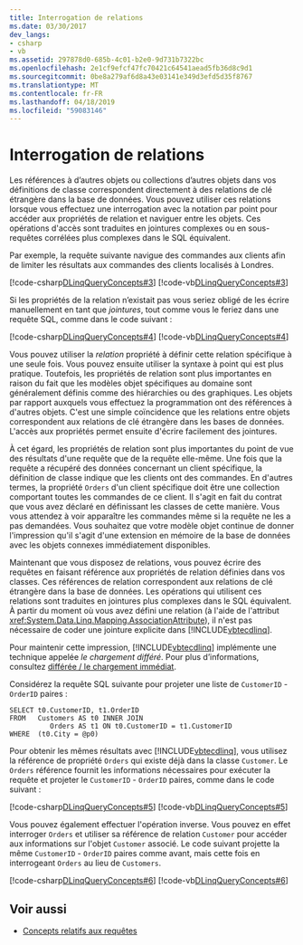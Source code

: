 ```yaml
---
title: Interrogation de relations
ms.date: 03/30/2017
dev_langs:
- csharp
- vb
ms.assetid: 297878d0-685b-4c01-b2e0-9d731b7322bc
ms.openlocfilehash: 2e1cf9efcf47fc70421c64541aead5fb36d8c9d1
ms.sourcegitcommit: 0be8a279af6d8a43e03141e349d3efd5d35f8767
ms.translationtype: MT
ms.contentlocale: fr-FR
ms.lasthandoff: 04/18/2019
ms.locfileid: "59083146"
---
```

# <a name="querying-across-relationships"></a>Interrogation de relations
Les références à d’autres objets ou collections d’autres objets dans vos définitions de classe correspondent directement à des relations de clé étrangère dans la base de données. Vous pouvez utiliser ces relations lorsque vous effectuez une interrogation avec la notation par point pour accéder aux propriétés de relation et naviguer entre les objets. Ces opérations d'accès sont traduites en jointures complexes ou en sous-requêtes corrélées plus complexes dans le SQL équivalent.  
  
 Par exemple, la requête suivante navigue des commandes aux clients afin de limiter les résultats aux commandes des clients localisés à Londres.  
  
 [!code-csharp[DLinqQueryConcepts#3](../../../../../../samples/snippets/csharp/VS_Snippets_Data/DLinqQueryConcepts/cs/Program.cs#3)]
 [!code-vb[DLinqQueryConcepts#3](../../../../../../samples/snippets/visualbasic/VS_Snippets_Data/DLinqQueryConcepts/vb/Module1.vb#3)]  
  
 Si les propriétés de la relation n’existait pas vous seriez obligé de les écrire manuellement en tant que *jointures*, tout comme vous le feriez dans une requête SQL, comme dans le code suivant :  
  
 [!code-csharp[DLinqQueryConcepts#4](../../../../../../samples/snippets/csharp/VS_Snippets_Data/DLinqQueryConcepts/cs/Program.cs#4)]
 [!code-vb[DLinqQueryConcepts#4](../../../../../../samples/snippets/visualbasic/VS_Snippets_Data/DLinqQueryConcepts/vb/Module1.vb#4)]  
  
 Vous pouvez utiliser la *relation* propriété à définir cette relation spécifique à une seule fois. Vous pouvez ensuite utiliser la syntaxe à point qui est plus pratique. Toutefois, les propriétés de relation sont plus importantes en raison du fait que les modèles objet spécifiques au domaine sont généralement définis comme des hiérarchies ou des graphiques. Les objets par rapport auxquels vous effectuez la programmation ont des références à d'autres objets. C'est une simple coïncidence que les relations entre objets correspondent aux relations de clé étrangère dans les bases de données. L'accès aux propriétés permet ensuite d'écrire facilement des jointures.  
  
 À cet égard, les propriétés de relation sont plus importantes du point de vue des résultats d'une requête que de la requête elle-même. Une fois que la requête a récupéré des données concernant un client spécifique, la définition de classe indique que les clients ont des commandes. En d'autres termes, la propriété `Orders` d'un client spécifique doit être une collection comportant toutes les commandes de ce client. Il s'agit en fait du contrat que vous avez déclaré en définissant les classes de cette manière. Vous vous attendez à voir apparaître les commandes même si la requête ne les a pas demandées. Vous souhaitez que votre modèle objet continue de donner l'impression qu'il s'agit d'une extension en mémoire de la base de données avec les objets connexes immédiatement disponibles.  
  
 Maintenant que vous disposez de relations, vous pouvez écrire des requêtes en faisant référence aux propriétés de relation définies dans vos classes. Ces références de relation correspondent aux relations de clé étrangère dans la base de données. Les opérations qui utilisent ces relations sont traduites en jointures plus complexes dans le SQL équivalent. À partir du moment où vous avez défini une relation (à l'aide de l'attribut <xref:System.Data.Linq.Mapping.AssociationAttribute>), il n'est pas nécessaire de coder une jointure explicite dans [!INCLUDE[vbtecdlinq](../../../../../../includes/vbtecdlinq-md.md)].  
  
 Pour maintenir cette impression, [!INCLUDE[vbtecdlinq](../../../../../../includes/vbtecdlinq-md.md)] implémente une technique appelée *le chargement différé*. Pour plus d’informations, consultez [différée / le chargement immédiat](../../../../../../docs/framework/data/adonet/sql/linq/deferred-versus-immediate-loading.md).  
  
 Considérez la requête SQL suivante pour projeter une liste de `CustomerID` - `OrderID` paires :  
  
```  
SELECT t0.CustomerID, t1.OrderID  
FROM   Customers AS t0 INNER JOIN  
          Orders AS t1 ON t0.CustomerID = t1.CustomerID  
WHERE  (t0.City = @p0)  
```  
  
 Pour obtenir les mêmes résultats avec [!INCLUDE[vbtecdlinq](../../../../../../includes/vbtecdlinq-md.md)], vous utilisez la référence de propriété `Orders` qui existe déjà dans la classe `Customer`. Le `Orders` référence fournit les informations nécessaires pour exécuter la requête et projeter le `CustomerID` - `OrderID` paires, comme dans le code suivant :  
  
 [!code-csharp[DLinqQueryConcepts#5](../../../../../../samples/snippets/csharp/VS_Snippets_Data/DLinqQueryConcepts/cs/Program.cs#5)]
 [!code-vb[DLinqQueryConcepts#5](../../../../../../samples/snippets/visualbasic/VS_Snippets_Data/DLinqQueryConcepts/vb/Module1.vb#5)]  
  
 Vous pouvez également effectuer l'opération inverse. Vous pouvez en effet interroger `Orders` et utiliser sa référence de relation `Customer` pour accéder aux informations sur l'objet `Customer` associé. Le code suivant projette la même `CustomerID` - `OrderID` paires comme avant, mais cette fois en interrogeant `Orders` au lieu de `Customers`.  
  
 [!code-csharp[DLinqQueryConcepts#6](../../../../../../samples/snippets/csharp/VS_Snippets_Data/DLinqQueryConcepts/cs/Program.cs#6)]
 [!code-vb[DLinqQueryConcepts#6](../../../../../../samples/snippets/visualbasic/VS_Snippets_Data/DLinqQueryConcepts/vb/Module1.vb#6)]  
  
## <a name="see-also"></a>Voir aussi

- [Concepts relatifs aux requêtes](../../../../../../docs/framework/data/adonet/sql/linq/query-concepts.md)

